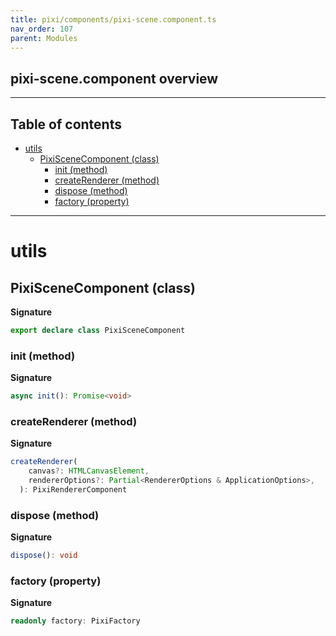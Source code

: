 ```yaml
---
title: pixi/components/pixi-scene.component.ts
nav_order: 107
parent: Modules
---
```


## pixi-scene.component overview

---

<h2 class="text-delta">Table of contents</h2>

- [utils](#utils)
  - [PixiSceneComponent (class)](#pixiscenecomponent-class)
    - [init (method)](#init-method)
    - [createRenderer (method)](#createrenderer-method)
    - [dispose (method)](#dispose-method)
    - [factory (property)](#factory-property)

---

# utils

## PixiSceneComponent (class)

**Signature**

```ts
export declare class PixiSceneComponent
```

### init (method)

**Signature**

```ts
async init(): Promise<void>
```

### createRenderer (method)

**Signature**

```ts
createRenderer(
    canvas?: HTMLCanvasElement,
    rendererOptions?: Partial<RendererOptions & ApplicationOptions>,
  ): PixiRendererComponent
```

### dispose (method)

**Signature**

```ts
dispose(): void
```

### factory (property)

**Signature**

```ts
readonly factory: PixiFactory
```
